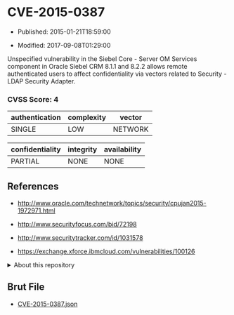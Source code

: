 # CVE-2015-0387

- Published: 2015-01-21T18:59:00

- Modified: 2017-09-08T01:29:00

Unspecified vulnerability in the Siebel Core - Server OM Services component in Oracle Siebel CRM 8.1.1 and 8.2.2 allows remote authenticated users to affect confidentiality via vectors related to Security - LDAP Security Adapter.

### CVSS Score: **4**

| authentication | complexity | vector |
| --- | --- | --- |
| SINGLE | LOW | NETWORK |

| confidentiality | integrity | availability |
| --- | --- | --- |
| PARTIAL | NONE | NONE |

## References

* http://www.oracle.com/technetwork/topics/security/cpujan2015-1972971.html

* http://www.securityfocus.com/bid/72198

* http://www.securitytracker.com/id/1031578

* https://exchange.xforce.ibmcloud.com/vulnerabilities/100126

<details>
<summary>About this repository</summary> 

  This repository is part of the project [Live Hack CVE](https://github.com/Live-Hack-CVE). Main website can be found [www.live-hack.org](https://www.live-hack.org) 
  
  Made by [Sn0wAlice](https://github.com/Sn0wAlice) for the people that care about security and need to have a feed of the latest CVEs. Hope you enjoy it, don't forget to star the repo and follow me on [Twitter](https://twitter.com/Sn0wAlice) and [Github](https://github.com/Sn0wAlice). And that is my [personnal website](https://www.alice-snow.me/)

  - [Home Page](https://github.com/Live-Hack-CVE)
  - [Framework](https://github.com/Live-Hack-CVE/cve-framework)
  - [CVE database](https://github.com/Live-Hack-CVE/full_database)
  - [Changelog](https://github.com/Live-Hack-CVE/Changelog)
</details>

## Brut File

* [CVE-2015-0387.json](https://raw.githubusercontent.com/Live-Hack-CVE/full_database/main/cves/2015/CVE-2015-0387.json)

